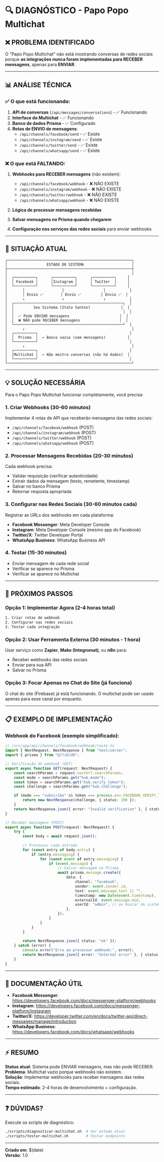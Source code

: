 # 🔍 DIAGNÓSTICO - Papo Popo Multichat

## ❌ PROBLEMA IDENTIFICADO

O "Papo Popo Multichat" não está mostrando conversas de redes sociais porque **as integrações nunca foram implementadas para RECEBER mensagens**, apenas para **ENVIAR**.

---

## 📊 ANÁLISE TÉCNICA

### ✅ O que está funcionando:
1. **API de conversas** (`/api/messages/conversations`) - ✅ Funcionando
2. **Interface do Multichat** - ✅ Funcionando  
3. **Banco de dados Prisma** - ✅ Configurado
4. **Rotas de ENVIO de mensagens**:
   - `/api/channels/facebook/send` - ✅ Existe
   - `/api/channels/instagram/send` - ✅ Existe
   - `/api/channels/twitter/send` - ✅ Existe
   - `/api/channels/whatsapp/send` - ✅ Existe

### ❌ O que está FALTANDO:
1. **Webhooks para RECEBER mensagens** (não existem):
   - `/api/channels/facebook/webhook` - ❌ NÃO EXISTE
   - `/api/channels/instagram/webhook` - ❌ NÃO EXISTE
   - `/api/channels/twitter/webhook` - ❌ NÃO EXISTE
   - `/api/channels/whatsapp/webhook` - ❌ NÃO EXISTE

2. **Lógica de processar mensagens recebidas**
3. **Salvar mensagens no Prisma quando chegarem**
4. **Configuração nos serviços das redes sociais** para enviar webhooks

---

## 🎯 SITUAÇÃO ATUAL

```
┌─────────────────────────────────────────────────────────┐
│                  ESTADO DO SISTEMA                      │
├─────────────────────────────────────────────────────────┤
│                                                         │
│  ┌──────────┐      ┌──────────┐      ┌──────────┐     │
│  │ Facebook │      │Instagram │      │ Twitter  │     │
│  └──────────┘      └──────────┘      └──────────┘     │
│       │                 │                  │           │
│       │ Envio ✅        │ Envio ✅         │ Envio ✅  │
│       ↓                 ↓                  ↓           │
│  ┌──────────────────────────────────────────────────┐  │
│  │         Seu Sistema (Italo Santos)              │  │
│  │                                                  │  │
│  │  ✅ Pode ENVIAR mensagens                       │  │
│  │  ❌ NÃO pode RECEBER mensagens                  │  │
│  └──────────────────────────────────────────────────┘  │
│       ↓                                                 │
│  ┌──────────┐                                          │
│  │  Prisma  │  ← Banco vazio (sem mensagens)          │
│  └──────────┘                                          │
│       ↓                                                 │
│  ┌──────────┐                                          │
│  │Multichat │  ← Não mostra conversas (não há dados)  │
│  └──────────┘                                          │
└─────────────────────────────────────────────────────────┘
```

---

## 💡 SOLUÇÃO NECESSÁRIA

Para o Papo Popo Multichat funcionar completamente, você precisa:

### 1. **Criar Webhooks** (30-60 minutos)
Implementar 4 rotas de API que receberão mensagens das redes sociais:
- `/api/channels/facebook/webhook` (POST)
- `/api/channels/instagram/webhook` (POST)
- `/api/channels/twitter/webhook` (POST)
- `/api/channels/whatsapp/webhook` (POST)

### 2. **Processar Mensagens Recebidas** (20-30 minutos)
Cada webhook precisa:
- Validar requisição (verificar autenticidade)
- Extrair dados da mensagem (texto, remetente, timestamp)
- Salvar no banco Prisma
- Retornar resposta apropriada

### 3. **Configurar nas Redes Sociais** (30-60 minutos cada)
Registrar as URLs dos webhooks em cada plataforma:
- **Facebook Messenger**: Meta Developer Console
- **Instagram**: Meta Developer Console (mesmo app do Facebook)
- **Twitter/X**: Twitter Developer Portal
- **WhatsApp Business**: WhatsApp Business API

### 4. **Testar** (15-30 minutos)
- Enviar mensagem de cada rede social
- Verificar se aparece no Prisma
- Verificar se aparece no Multichat

---

## 🚀 PRÓXIMOS PASSOS

### Opção 1: **Implementar Agora** (2-4 horas total)
```bash
1. Criar rotas de webhook
2. Configurar nas redes sociais
3. Testar cada integração
```

### Opção 2: **Usar Ferramenta Externa** (30 minutos - 1 hora)
Usar serviço como **Zapier**, **Make (Integromat)**, ou **n8n** para:
- Receber webhooks das redes sociais
- Enviar para sua API
- Salvar no Prisma

### Opção 3: **Focar Apenas no Chat do Site** (já funciona)
O chat do site (Firebase) já está funcionando. O multichat pode ser usado apenas para esse canal por enquanto.

---

## 📋 EXEMPLO DE IMPLEMENTAÇÃO

### Webhook do Facebook (exemplo simplificado):

```typescript
// /src/app/api/channels/facebook/webhook/route.ts
import { NextRequest, NextResponse } from "next/server";
import { prisma } from "@/lib/db";

// Verificação do webhook (GET)
export async function GET(request: NextRequest) {
    const searchParams = request.nextUrl.searchParams;
    const mode = searchParams.get("hub.mode");
    const token = searchParams.get("hub.verify_token");
    const challenge = searchParams.get("hub.challenge");

    if (mode === "subscribe" && token === process.env.FACEBOOK_VERIFY_TOKEN) {
        return new NextResponse(challenge, { status: 200 });
    }
    return NextResponse.json({ error: "Invalid verification" }, { status: 403 });
}

// Receber mensagens (POST)
export async function POST(request: NextRequest) {
    try {
        const body = await request.json();
        
        // Processar cada entrada
        for (const entry of body.entry) {
            if (entry.messaging) {
                for (const event of entry.messaging) {
                    if (event.message) {
                        // Salvar mensagem no Prisma
                        await prisma.message.create({
                            data: {
                                channel: "facebook",
                                sender: event.sender.id,
                                text: event.message.text || "",
                                timestamp: new Date(event.timestamp),
                                externalId: event.message.mid,
                                userId: "admin", // ou buscar do sistema
                            },
                        });
                    }
                }
            }
        }
        
        return NextResponse.json({ status: "ok" });
    } catch (error) {
        console.error("Erro ao processar webhook:", error);
        return NextResponse.json({ error: "Internal error" }, { status: 500 });
    }
}
```

---

## 📖 DOCUMENTAÇÃO ÚTIL

- **Facebook Messenger**: https://developers.facebook.com/docs/messenger-platform/webhooks
- **Instagram**: https://developers.facebook.com/docs/messenger-platform/instagram
- **Twitter/X**: https://developer.twitter.com/en/docs/twitter-api/direct-messages/manage/introduction
- **WhatsApp Business**: https://developers.facebook.com/docs/whatsapp/webhooks

---

## ⚡ RESUMO

**Status atual**: Sistema pode ENVIAR mensagens, mas não pode RECEBER.  
**Problema**: Multichat vazio porque webhooks não existem.  
**Solução**: Implementar webhooks para receber mensagens das redes sociais.  
**Tempo estimado**: 2-4 horas de desenvolvimento + configuração.

---

## ❓ DÚVIDAS?

Execute os scripts de diagnóstico:
```bash
./scripts/diagnosticar-multichat.sh  # Ver estado atual
./scripts/testar-multichat.sh        # Testar endpoints
```

---

**Criado em**: $(date)  
**Versão**: 1.0
